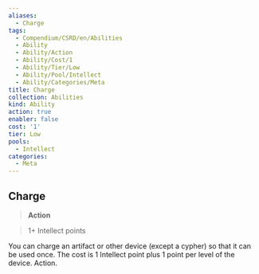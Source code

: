 ```yaml
---
aliases:
  - Charge
tags:
  - Compendium/CSRD/en/Abilities
  - Ability
  - Ability/Action
  - Ability/Cost/1
  - Ability/Tier/Low
  - Ability/Pool/Intellect
  - Ability/Categories/Meta
title: Charge
collection: Abilities
kind: Ability
action: true
enabler: false
cost: '1'
tier: Low
pools:
  - Intellect
categories:
  - Meta
---
```

## Charge    
>**Action**    
>1+ Intellect points  
    
You can charge an artifact or other device (except a cypher) so that it can be used once. The cost is 1 Intellect point plus 1 point per level of the device. Action.